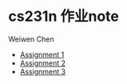 
# cs231n 作业note

Weiwen Chen

- [Assignment 1](assignment1/README.md)
- [Assignment 2](assignment2/README.md)
- [Assignment 3](assignment3/README.md)

